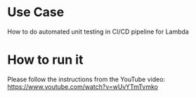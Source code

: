 # Use Case
How to do automated unit testing in CI/CD pipeline for Lambda

# How to run it
Please follow the instructions from the YouTube video: https://www.youtube.com/watch?v=wUvYTmTvmko

